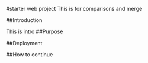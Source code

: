#starter web project
This is for comparisons and merge 

##Introduction

This is intro
##Purpose

##Deployment


##How to continue